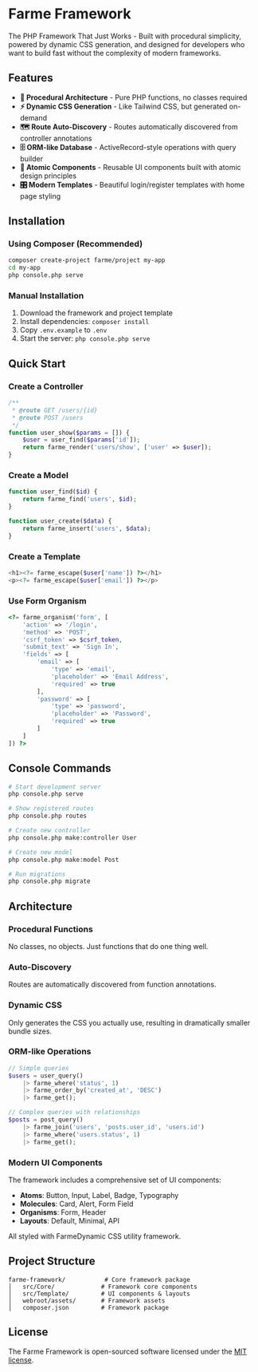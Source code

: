 # Farme Framework

The PHP Framework That Just Works - Built with procedural simplicity, powered by dynamic CSS generation, and designed for developers who want to build fast without the complexity of modern frameworks.

## Features

- **🧩 Procedural Architecture** - Pure PHP functions, no classes required
- **⚡ Dynamic CSS Generation** - Like Tailwind CSS, but generated on-demand
- **🗺️ Route Auto-Discovery** - Routes automatically discovered from controller annotations
- **🗄️ ORM-like Database** - ActiveRecord-style operations with query builder
- **🎨 Atomic Components** - Reusable UI components built with atomic design principles
- **🎛️ Modern Templates** - Beautiful login/register templates with home page styling

## Installation

### Using Composer (Recommended)

```bash
composer create-project farme/project my-app
cd my-app
php console.php serve
```

### Manual Installation

1. Download the framework and project template
2. Install dependencies: `composer install`
3. Copy `.env.example` to `.env`
4. Start the server: `php console.php serve`

## Quick Start

### Create a Controller

```php
/**
 * @route GET /users/{id}
 * @route POST /users
 */
function user_show($params = []) {
    $user = user_find($params['id']);
    return farme_render('users/show', ['user' => $user]);
}
```

### Create a Model

```php
function user_find($id) {
    return farme_find('users', $id);
}

function user_create($data) {
    return farme_insert('users', $data);
}
```

### Create a Template

```php
<h1><?= farme_escape($user['name']) ?></h1>
<p><?= farme_escape($user['email']) ?></p>
```

### Use Form Organism

```php
<?= farme_organism('form', [
    'action' => '/login',
    'method' => 'POST',
    'csrf_token' => $csrf_token,
    'submit_text' => 'Sign In',
    'fields' => [
        'email' => [
            'type' => 'email',
            'placeholder' => 'Email Address',
            'required' => true
        ],
        'password' => [
            'type' => 'password',
            'placeholder' => 'Password',
            'required' => true
        ]
    ]
]) ?>
```

## Console Commands

```bash
# Start development server
php console.php serve

# Show registered routes  
php console.php routes

# Create new controller
php console.php make:controller User

# Create new model
php console.php make:model Post

# Run migrations
php console.php migrate
```

## Architecture

### Procedural Functions
No classes, no objects. Just functions that do one thing well.

### Auto-Discovery
Routes are automatically discovered from function annotations.

### Dynamic CSS
Only generates the CSS you actually use, resulting in dramatically smaller bundle sizes.

### ORM-like Operations
```php
// Simple queries
$users = user_query()
    |> farme_where('status', 1)
    |> farme_order_by('created_at', 'DESC')
    |> farme_get();

// Complex queries with relationships
$posts = post_query()
    |> farme_join('users', 'posts.user_id', 'users.id')
    |> farme_where('users.status', 1)
    |> farme_get();
```

### Modern UI Components

The framework includes a comprehensive set of UI components:

- **Atoms**: Button, Input, Label, Badge, Typography
- **Molecules**: Card, Alert, Form Field
- **Organisms**: Form, Header
- **Layouts**: Default, Minimal, API

All styled with FarmeDynamic CSS utility framework.

## Project Structure

```
farme-framework/           # Core framework package
│   src/Core/             # Framework core components
│   src/Template/         # UI components & layouts
│   webroot/assets/       # Framework assets
│   composer.json         # Framework package

```

## License

The Farme Framework is open-sourced software licensed under the [MIT license](LICENSE).